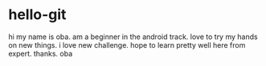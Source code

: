 # hello-git
hi
my name is oba. am a beginner in the android track. love to try my hands on new things.
i love new challenge.
hope to learn pretty well here from expert.
thanks.
oba

